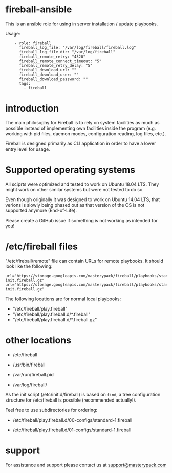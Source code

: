 # fireball-ansible

This is an ansible role for using in server installation / update playbooks.

Usage:
```
    - role: fireball
      fireball_log_file: "/var/log/fireball/fireball.log"
      fireball_log_file_dir: "/var/log/fireball"
      fireball_remote_retry: "4320"
      fireball_remote_connect_timeout: "5"
      fireball_remote_retry_delay: "5"
      fireball_download_url: ""
      fireball_download_user: ""
      fireball_download_password: ""
      tags:
        - fireball
```

# introduction

The main philosophy for Fireball is to rely on system facilities as much as possible instead of implementing own facilities inside the program (e.g. working with pid files, daemon modes, configuration reading, log files, etc.).

Fireball is designed primarily as CLI application in order to have a lower entry level for usage.

# Supported operating systems

All sciprts were optimized and tested to work on Ubuntu 18.04 LTS. They might work on other similar systems but were not tested to do so.

Even though originally it was designed to work on Ubuntu 14.04 LTS, that verions is slowly being phased out as that version of the OS is not supported anymore (End-of-Life).

Please create a GitHub issue if something is not working as intended for you!

# /etc/fireball files

"/etc/fireball/remote" file can contain URLs for remote playbooks. It should look like the following:
```
url="https://storage.googleapis.com/masterypack/fireball/playbooks/standard-init.fireball.gz"
url="https://storage.googleapis.com/masterypack/fireball/playbooks/standard-init.fireball.gz"
```

The following locations are for normal local playbooks:
 - "/etc/fireball/play.fireball"
 - "/etc/fireball/play.fireball.d/*.fireball"
 - "/etc/fireball/play.fireball.d/*.fireball.gz"


# other locations

 - /etc/fireball

 - /usr/bin/fireball

 - /var/run/fireball.pid

 - /var/log/fireball/

As the init script (/etc/init.d/fireball) is based on `find`, a tree configuration structure for /etc/fireball is possible (recommended actually!).

Feel free to use subdirectories for ordering:

 - /etc/fireball/play.fireball.d/00-configs/standard-1.fireball

 - /etc/fireball/play.fireball.d/01-configs/standard-1.fireball
  
# support

For assistance and support please contact us at support@masterypack.com
